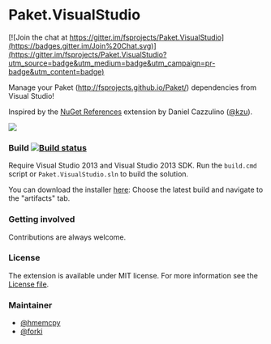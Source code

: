 Paket.VisualStudio
==================

[![Join the chat at https://gitter.im/fsprojects/Paket.VisualStudio](https://badges.gitter.im/Join%20Chat.svg)](https://gitter.im/fsprojects/Paket.VisualStudio?utm_source=badge&utm_medium=badge&utm_campaign=pr-badge&utm_content=badge)

Manage your Paket (http://fsprojects.github.io/Paket/) dependencies from Visual Studio!

Inspired by the [NuGet References](https://visualstudiogallery.msdn.microsoft.com/e8d1fcad-5fa5-4353-ba9c-90f4b6a68154) extension by Daniel Cazzulino ([@kzu](https://github.com/kzu)).

![](https://raw.githubusercontent.com/fsprojects/Paket.VisualStudio/master/docs/files/img/paket.visualstudio.png)

### Build [![Build status](https://ci.appveyor.com/api/projects/status/do913wfhcmnit5ps/branch/master?svg=true)](https://ci.appveyor.com/project/SteffenForkmann/paket-visualstudio/branch/master)

Require Visual Studio 2013 and Visual Studio 2013 SDK. 
Run the `build.cmd` script or `Paket.VisualStudio.sln` to build the solution.

You can download the installer [here](https://ci.appveyor.com/project/SteffenForkmann/paket-visualstudio/history):
Choose the latest build and navigate to the "artifacts" tab.

### Getting involved

Contributions are always welcome.

### License
The extension is available under MIT license. For more information see the [License file](LICENSE.txt).

### Maintainer

- [@hmemcpy](https://github.com/hmemcpy)
- [@forki](https://github.com/forki)
